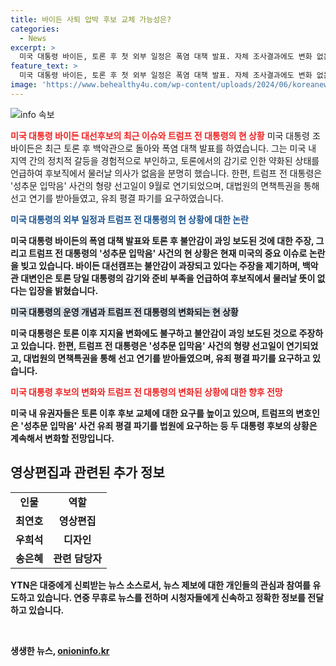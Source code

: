 ```yaml
---
title: 바이든 사퇴 압박 후보 교체 가능성은?
categories:
  - News
excerpt: >
  미국 대통령 바이든, 토론 후 첫 외부 일정은 폭염 대책 발표. 자체 조사결과에도 변화 없는데 언론이 불안감 과잉 보도 주장. 백악관 토론 망친 건 감기 탓, 사퇴 의사 없다 분명히. 민주당 의원 로이드 도겟, 중도 사퇴 요구하고 후보 교체론 거세짐. 트럼프 성추문 입막음 사건 형량 선고 연기, 변호인은 유죄 평결 파기 요구. (요약문 150자)
feature_text: >
  미국 대통령 바이든, 토론 후 첫 외부 일정은 폭염 대책 발표. 자체 조사결과에도 변화 없는데 언론이 불안감 과잉 보도 주장. 백악관 토론 망친 건 감기 탓, 사퇴 의사 없다 분명히. 민주당 의원 로이드 도겟, 중도 사퇴 요구하고 후보 교체론 거세짐. 트럼프 성추문 입막음 사건 형량 선고 연기, 변호인은 유죄 평결 파기 요구. (요약문 150자)
image: 'https://www.behealthy4u.com/wp-content/uploads/2024/06/koreanews.jpg'
---
```


<p><img src="https://www.behealthy4u.com/wp-content/uploads/2024/06/koreanews.jpg" alt="info 속보" /></p>

<p><b><span style="color: #ee2323;">미국 대통령 바이든 대선후보의 최근 이슈와 트럼프 전 대통령의 현 상황</span></b>
미국 대통령 조 바이든은 최근 토론 후 백악관으로 돌아와 폭염 대책 발표를 하였습니다. 그는 미국 내 지역 간의 정치적 갈등을 경험적으로 부인하고, 토론에서의 감기로 인한 약화된 상태를 언급하여 후보직에서 물러날 의사가 없음을 분명히 했습니다. 한편, 트럼프 전 대통령은 '성추문 입막음' 사건의 형량 선고일이 9월로 연기되었으며, 대법원의 면책특권을 통해 선고 연기를 받아들였고, 유죄 평결 파기를 요구하였습니다.</p>

<p><b><span style="color: #1a5490;">미국 대통령의 외부 일정과 트럼프 전 대통령의 현 상황에 대한 논란</span><b></p>

<p data-ke-size="size16">미국 대통령 바이든의 폭염 대책 발표와 토론 후 불안감이 과잉 보도된 것에 대한 주장, 그리고 트럼프 전 대통령의 '성추문 입막음' 사건의 현 상황은 현재 미국의 중요 이슈로 논란을 빚고 있습니다. 바이든 대선캠프는 불안감이 과장되고 있다는 주장을 제기하며, 백악관 대변인은 토론 당일 대통령의 감기와 준비 부족을 언급하여 후보직에서 물러날 뜻이 없다는 입장을 밝혔습니다.</p>

<p><b><span style="background-color: #21538527;">미국 대통령의 운영 개념과 트럼프 전 대통령의 변화되는 현 상황</span></b></p>

<p data-ke-size="size16">미국 대통령은 토론 이후 지지율 변화에도 불구하고 불안감이 과잉 보도된 것으로 주장하고 있습니다. 한편, 트럼프 전 대통령은 '성추문 입막음' 사건의 형량 선고일이 연기되었고, 대법원의 면책특권을 통해 선고 연기를 받아들였으며, 유죄 평결 파기를 요구하고 있습니다.</p>

<p><b><span style="color: #ee2323;">미국 대통령 후보의 변화와 트럼프 전 대통령의 변화된 상황에 대한 향후 전망</span></b></p>

<p data-ke-size="size16">미국 내 유권자들은 토론 이후 후보 교체에 대한 요구를 높이고 있으며, 트럼프의 변호인은 '성추문 입막음' 사건 유죄 평결 파기를 법원에 요구하는 등 두 대통령 후보의 상황은 계속해서 변화할 전망입니다.</p>

<h2 data-ke-size="size26">영상편집과 관련된 추가 정보</h2>

<table>
<tbody>
<tr>
<td style="text-align: center; height: 17px;"><b>인물</b></td>
<td style="text-align: center; height: 17px;"><b>역할</b></td>
</tr>
<tr>
<td style="text-align: center; height: 17px;"><b>최연호</b></td>
<td style="text-align: center; height: 17px;"><b>영상편집</b></td>
</tr>
<tr>
<td style="text-align: center; height: 17px;"><b>우희석</b></td>
<td style="text-align: center; height: 17px;"><b>디자인</b></td>
</tr>
<tr>
<td style="text-align: center; height: 17px;"><b>송은혜</b></td>
<td style="text-align: center; height: 17px;"><b>관련 담당자</b></td>
</tr>
</tbody>
</table>

<p data-ke-size="size16">YTN은 대중에게 신뢰받는 뉴스 소스로서, 뉴스 제보에 대한 개인들의 관심과 참여를 유도하고 있습니다. 연중 무휴로 뉴스를 전하며 시청자들에게 신속하고 정확한 정보를 전달하고 있습니다.</p>

<p data-ke-size="size16">&nbsp;</p>
생생한 뉴스, <a href="https://onioninfo.kr" rel="dofollow">onioninfo.kr</a>


